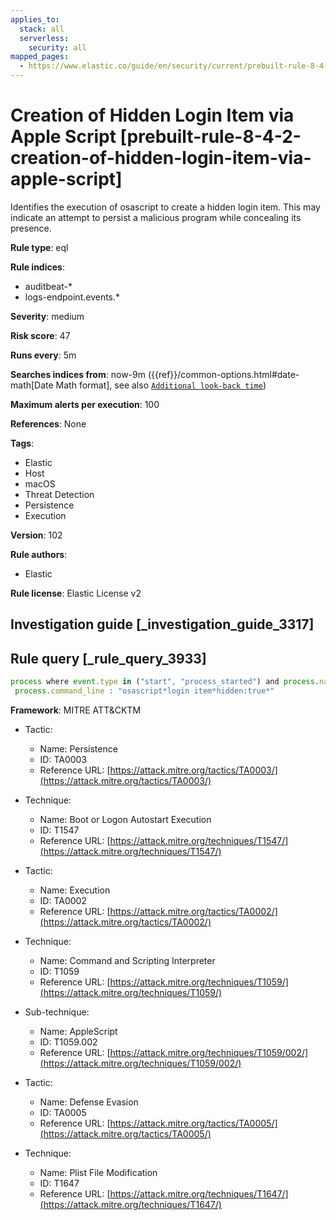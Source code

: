```yaml
---
applies_to:
  stack: all
  serverless:
    security: all
mapped_pages:
  - https://www.elastic.co/guide/en/security/current/prebuilt-rule-8-4-2-creation-of-hidden-login-item-via-apple-script.html
---
```


# Creation of Hidden Login Item via Apple Script [prebuilt-rule-8-4-2-creation-of-hidden-login-item-via-apple-script]

Identifies the execution of osascript to create a hidden login item. This may indicate an attempt to persist a malicious program while concealing its presence.

**Rule type**: eql

**Rule indices**:

* auditbeat-*
* logs-endpoint.events.*

**Severity**: medium

**Risk score**: 47

**Runs every**: 5m

**Searches indices from**: now-9m ({{ref}}/common-options.html#date-math[Date Math format], see also [`Additional look-back time`](docs-content://solutions/security/detect-and-alert/create-detection-rule.md#rule-schedule))

**Maximum alerts per execution**: 100

**References**: None

**Tags**:

* Elastic
* Host
* macOS
* Threat Detection
* Persistence
* Execution

**Version**: 102

**Rule authors**:

* Elastic

**Rule license**: Elastic License v2

## Investigation guide [_investigation_guide_3317]



## Rule query [_rule_query_3933]

```js
process where event.type in ("start", "process_started") and process.name : "osascript" and
 process.command_line : "osascript*login item*hidden:true*"
```

**Framework**: MITRE ATT&CKTM

* Tactic:

    * Name: Persistence
    * ID: TA0003
    * Reference URL: [https://attack.mitre.org/tactics/TA0003/](https://attack.mitre.org/tactics/TA0003/)

* Technique:

    * Name: Boot or Logon Autostart Execution
    * ID: T1547
    * Reference URL: [https://attack.mitre.org/techniques/T1547/](https://attack.mitre.org/techniques/T1547/)

* Tactic:

    * Name: Execution
    * ID: TA0002
    * Reference URL: [https://attack.mitre.org/tactics/TA0002/](https://attack.mitre.org/tactics/TA0002/)

* Technique:

    * Name: Command and Scripting Interpreter
    * ID: T1059
    * Reference URL: [https://attack.mitre.org/techniques/T1059/](https://attack.mitre.org/techniques/T1059/)

* Sub-technique:

    * Name: AppleScript
    * ID: T1059.002
    * Reference URL: [https://attack.mitre.org/techniques/T1059/002/](https://attack.mitre.org/techniques/T1059/002/)

* Tactic:

    * Name: Defense Evasion
    * ID: TA0005
    * Reference URL: [https://attack.mitre.org/tactics/TA0005/](https://attack.mitre.org/tactics/TA0005/)

* Technique:

    * Name: Plist File Modification
    * ID: T1647
    * Reference URL: [https://attack.mitre.org/techniques/T1647/](https://attack.mitre.org/techniques/T1647/)




